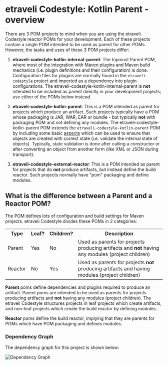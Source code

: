 # etraveli Codestyle: Kotlin Parent - overview

There are 3 POM projects to mind when you are using the etraveli Codestyle reactor POMs for your development. 
Each of these projects contain a single POM intended to be used as parent for other POMs. 
However, the tasks and uses of these 3 POM projects differ:

1. **etraveli-codestyle-kotlin-internal-parent**: The topmost Parent POM, where most of the integration with 
   Maven plugins and Maven build mechanics (i.e. plugin definitions and their configuration) is done. 
   Configuration files for plugins are normally found in the `etraveli-codestyle` project and imported as a dependency 
   into plugin configurations. The etraveli-codestyle-kotlin-internal-parent is **not** intended to be included as
   parent directly in your development projects; use either of the POMs below instead.   

2. **etraveli-codestyle-kotlin-parent**: This is a POM intended as parent for projects
   which produce an artifact. Such projects typically have a POM whose packaging is JAR, WAR, EAR
   or bundle - but typically **not** with packaging POM and not defining any modules.
   The etraveli-codestyle-kotlin-parent POM extends the `etraveli-codestyle-kotlin-parent` POM by including 
   some basic <a href="http://en.wikipedia.org/wiki/Aspect-oriented_programming">aspects</a> which can be
   used to ensure that objects are created with correct state (i.e. validate the internal state
   of objects). Typically, state validation is done after calling a constructor or after converting
   an object from another form (like XML or JSON during transport).

3. **etraveli-codestyle-external-reactor**: This is a POM intended as parent for projects that do
   **not** produce artifacts, but instead define the build reactor. Such projects normally have
   "pom" packaging and define modules.

## What is the difference between a Parent and a Reactor POM?

The POM defines lots of configuration and build settings for Maven projects.
etraveli Codestyle divides these POMs in 2 categories:

<table>
    <tr>
        <th>Type</th>
        <th>Leaf?</th>
        <th>Children?</th>
        <th>Description</th>
    </tr>
    <tr>
        <td>Parent</td>
        <td>Yes</td>
        <td>No</td>
        <td>Used as parents for projects producing artifacts and <b>not</b> having any modules (project children)</td>
    </tr>
    <tr>
        <td>Reactor</td>
        <td>No</td>
        <td>Yes</td>
        <td>Used as parents for projects <b>not</b> producing artifacts and having modules (project children)</td>
    </tr>
</table>

**Parent** poms define dependencies and plugins required to produce an artifact.
Parent poms are intended to be used as parents for projects producing artifacts and **not** having
any modules (project children). The etraveli Codestyle structures projects in leaf projects
which create artifacts, and non-leaf projects which create the build reactor by defining modules.

**Reactor** poms define the build reactor, implying that they are parents for POMs which have
POM packaging and defines modules.

### Dependency Graph

The dependency graph for this project is shown below:

![Dependency Graph](./images/dependency_graph.png)